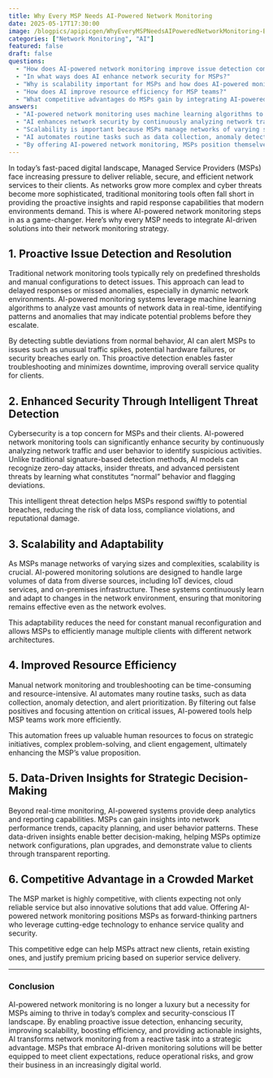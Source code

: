 ```yaml
---
title: Why Every MSP Needs AI-Powered Network Monitoring
date: 2025-05-17T17:30:00
image: /blogpics/apipicgen/WhyEveryMSPNeedsAIPoweredNetworkMonitoring-BIP7SJ1KCN.jpg
categories: ["Network Monitoring", "AI"]
featured: false
draft: false
questions:
  - "How does AI-powered network monitoring improve issue detection compared to traditional tools?"
  - "In what ways does AI enhance network security for MSPs?"
  - "Why is scalability important for MSPs and how does AI-powered monitoring support it?"
  - "How does AI improve resource efficiency for MSP teams?"
  - "What competitive advantages do MSPs gain by integrating AI-powered network monitoring?"
answers:
  - "AI-powered network monitoring uses machine learning algorithms to analyze large amounts of network data in real-time, identifying patterns and anomalies that may indicate potential problems before they escalate. This proactive detection allows for faster troubleshooting and minimizes downtime, unlike traditional tools that rely on predefined thresholds and manual configurations which can delay responses or miss anomalies."
  - "AI enhances network security by continuously analyzing network traffic and user behavior to detect suspicious activities. Unlike traditional signature-based methods, AI can recognize zero-day attacks, insider threats, and advanced persistent threats by learning what constitutes normal behavior and flagging deviations, enabling MSPs to respond swiftly to potential breaches and reduce risks such as data loss and compliance violations."
  - "Scalability is important because MSPs manage networks of varying sizes and complexities. AI-powered monitoring solutions can handle large volumes of data from diverse sources like IoT devices, cloud services, and on-premises infrastructure. These systems continuously learn and adapt to network changes, reducing the need for manual reconfiguration and allowing MSPs to efficiently manage multiple clients with different network architectures."
  - "AI automates routine tasks such as data collection, anomaly detection, and alert prioritization, filtering out false positives and focusing attention on critical issues. This automation reduces the time and resources spent on manual monitoring and troubleshooting, freeing up MSP teams to concentrate on strategic initiatives, complex problem-solving, and client engagement."
  - "By offering AI-powered network monitoring, MSPs position themselves as innovative and forward-thinking partners who provide enhanced service quality and security. This competitive edge helps attract new clients, retain existing ones, and justify premium pricing through superior service delivery, ultimately supporting business growth in a crowded market."
---
```

In today’s fast-paced digital landscape, Managed Service Providers (MSPs) face increasing pressure to deliver reliable, secure, and efficient network services to their clients. As networks grow more complex and cyber threats become more sophisticated, traditional monitoring tools often fall short in providing the proactive insights and rapid response capabilities that modern environments demand. This is where AI-powered network monitoring steps in as a game-changer. Here’s why every MSP needs to integrate AI-driven solutions into their network monitoring strategy.

## 1. Proactive Issue Detection and Resolution

Traditional network monitoring tools typically rely on predefined thresholds and manual configurations to detect issues. This approach can lead to delayed responses or missed anomalies, especially in dynamic network environments. AI-powered monitoring systems leverage machine learning algorithms to analyze vast amounts of network data in real-time, identifying patterns and anomalies that may indicate potential problems before they escalate.

By detecting subtle deviations from normal behavior, AI can alert MSPs to issues such as unusual traffic spikes, potential hardware failures, or security breaches early on. This proactive detection enables faster troubleshooting and minimizes downtime, improving overall service quality for clients.

## 2. Enhanced Security Through Intelligent Threat Detection

Cybersecurity is a top concern for MSPs and their clients. AI-powered network monitoring tools can significantly enhance security by continuously analyzing network traffic and user behavior to identify suspicious activities. Unlike traditional signature-based detection methods, AI models can recognize zero-day attacks, insider threats, and advanced persistent threats by learning what constitutes “normal” behavior and flagging deviations.

This intelligent threat detection helps MSPs respond swiftly to potential breaches, reducing the risk of data loss, compliance violations, and reputational damage.

## 3. Scalability and Adaptability

As MSPs manage networks of varying sizes and complexities, scalability is crucial. AI-powered monitoring solutions are designed to handle large volumes of data from diverse sources, including IoT devices, cloud services, and on-premises infrastructure. These systems continuously learn and adapt to changes in the network environment, ensuring that monitoring remains effective even as the network evolves.

This adaptability reduces the need for constant manual reconfiguration and allows MSPs to efficiently manage multiple clients with different network architectures.

## 4. Improved Resource Efficiency

Manual network monitoring and troubleshooting can be time-consuming and resource-intensive. AI automates many routine tasks, such as data collection, anomaly detection, and alert prioritization. By filtering out false positives and focusing attention on critical issues, AI-powered tools help MSP teams work more efficiently.

This automation frees up valuable human resources to focus on strategic initiatives, complex problem-solving, and client engagement, ultimately enhancing the MSP’s value proposition.

## 5. Data-Driven Insights for Strategic Decision-Making

Beyond real-time monitoring, AI-powered systems provide deep analytics and reporting capabilities. MSPs can gain insights into network performance trends, capacity planning, and user behavior patterns. These data-driven insights enable better decision-making, helping MSPs optimize network configurations, plan upgrades, and demonstrate value to clients through transparent reporting.

## 6. Competitive Advantage in a Crowded Market

The MSP market is highly competitive, with clients expecting not only reliable service but also innovative solutions that add value. Offering AI-powered network monitoring positions MSPs as forward-thinking partners who leverage cutting-edge technology to enhance service quality and security.

This competitive edge can help MSPs attract new clients, retain existing ones, and justify premium pricing based on superior service delivery.

---

### Conclusion

AI-powered network monitoring is no longer a luxury but a necessity for MSPs aiming to thrive in today’s complex and security-conscious IT landscape. By enabling proactive issue detection, enhancing security, improving scalability, boosting efficiency, and providing actionable insights, AI transforms network monitoring from a reactive task into a strategic advantage. MSPs that embrace AI-driven monitoring solutions will be better equipped to meet client expectations, reduce operational risks, and grow their business in an increasingly digital world.